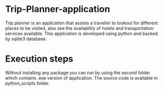 # Trip-Planner-application
Trip planner is an application that assists a traveller to lookout for different places to be visited, also see the availability of hotels and transportation services available. This application is developed using python and backed by sqlite3 database.

# Execution steps
Without installing any package you can run by using the second folder which contains .exe version of application.
The source code is available in python_scripts folder.
